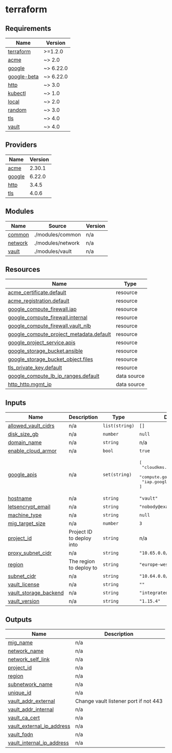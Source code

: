 # terraform

<!-- BEGINNING OF PRE-COMMIT-TERRAFORM DOCS HOOK -->
## Requirements

| Name | Version |
|------|---------|
| <a name="requirement_terraform"></a> [terraform](#requirement\_terraform) | >=1.2.0 |
| <a name="requirement_acme"></a> [acme](#requirement\_acme) | ~> 2.0 |
| <a name="requirement_google"></a> [google](#requirement\_google) | ~> 6.22.0 |
| <a name="requirement_google-beta"></a> [google-beta](#requirement\_google-beta) | ~> 6.22.0 |
| <a name="requirement_http"></a> [http](#requirement\_http) | ~> 3.0 |
| <a name="requirement_kubectl"></a> [kubectl](#requirement\_kubectl) | ~> 1.0 |
| <a name="requirement_local"></a> [local](#requirement\_local) | ~> 2.0 |
| <a name="requirement_random"></a> [random](#requirement\_random) | ~> 3.0 |
| <a name="requirement_tls"></a> [tls](#requirement\_tls) | ~> 4.0 |
| <a name="requirement_vault"></a> [vault](#requirement\_vault) | ~> 4.0 |

## Providers

| Name | Version |
|------|---------|
| <a name="provider_acme"></a> [acme](#provider\_acme) | 2.30.1 |
| <a name="provider_google"></a> [google](#provider\_google) | 6.22.0 |
| <a name="provider_http"></a> [http](#provider\_http) | 3.4.5 |
| <a name="provider_tls"></a> [tls](#provider\_tls) | 4.0.6 |

## Modules

| Name | Source | Version |
|------|--------|---------|
| <a name="module_common"></a> [common](#module\_common) | ./modules/common | n/a |
| <a name="module_network"></a> [network](#module\_network) | ./modules/network | n/a |
| <a name="module_vault"></a> [vault](#module\_vault) | ./modules/vault | n/a |

## Resources

| Name | Type |
|------|------|
| [acme_certificate.default](https://registry.terraform.io/providers/vancluever/acme/latest/docs/resources/certificate) | resource |
| [acme_registration.default](https://registry.terraform.io/providers/vancluever/acme/latest/docs/resources/registration) | resource |
| [google_compute_firewall.iap](https://registry.terraform.io/providers/hashicorp/google/latest/docs/resources/compute_firewall) | resource |
| [google_compute_firewall.internal](https://registry.terraform.io/providers/hashicorp/google/latest/docs/resources/compute_firewall) | resource |
| [google_compute_firewall.vault_nlb](https://registry.terraform.io/providers/hashicorp/google/latest/docs/resources/compute_firewall) | resource |
| [google_compute_project_metadata.default](https://registry.terraform.io/providers/hashicorp/google/latest/docs/resources/compute_project_metadata) | resource |
| [google_project_service.apis](https://registry.terraform.io/providers/hashicorp/google/latest/docs/resources/project_service) | resource |
| [google_storage_bucket.ansible](https://registry.terraform.io/providers/hashicorp/google/latest/docs/resources/storage_bucket) | resource |
| [google_storage_bucket_object.files](https://registry.terraform.io/providers/hashicorp/google/latest/docs/resources/storage_bucket_object) | resource |
| [tls_private_key.default](https://registry.terraform.io/providers/hashicorp/tls/latest/docs/resources/private_key) | resource |
| [google_compute_lb_ip_ranges.default](https://registry.terraform.io/providers/hashicorp/google/latest/docs/data-sources/compute_lb_ip_ranges) | data source |
| [http_http.mgmt_ip](https://registry.terraform.io/providers/hashicorp/http/latest/docs/data-sources/http) | data source |

## Inputs

| Name | Description | Type | Default | Required |
|------|-------------|------|---------|:--------:|
| <a name="input_allowed_vault_cidrs"></a> [allowed\_vault\_cidrs](#input\_allowed\_vault\_cidrs) | n/a | `list(string)` | `[]` | no |
| <a name="input_disk_size_gb"></a> [disk\_size\_gb](#input\_disk\_size\_gb) | n/a | `number` | `null` | no |
| <a name="input_domain_name"></a> [domain\_name](#input\_domain\_name) | n/a | `string` | n/a | yes |
| <a name="input_enable_cloud_armor"></a> [enable\_cloud\_armor](#input\_enable\_cloud\_armor) | n/a | `bool` | `true` | no |
| <a name="input_google_apis"></a> [google\_apis](#input\_google\_apis) | n/a | `set(string)` | <pre>[<br/>  "cloudkms.googleapis.com",<br/>  "compute.googleapis.com",<br/>  "iap.googleapis.com"<br/>]</pre> | no |
| <a name="input_hostname"></a> [hostname](#input\_hostname) | n/a | `string` | `"vault"` | no |
| <a name="input_letsencrypt_email"></a> [letsencrypt\_email](#input\_letsencrypt\_email) | n/a | `string` | `"nobody@example.com"` | no |
| <a name="input_machine_type"></a> [machine\_type](#input\_machine\_type) | n/a | `string` | `null` | no |
| <a name="input_mig_target_size"></a> [mig\_target\_size](#input\_mig\_target\_size) | n/a | `number` | `3` | no |
| <a name="input_project_id"></a> [project\_id](#input\_project\_id) | Project ID to deploy into | `string` | n/a | yes |
| <a name="input_proxy_subnet_cidr"></a> [proxy\_subnet\_cidr](#input\_proxy\_subnet\_cidr) | n/a | `string` | `"10.65.0.0/16"` | no |
| <a name="input_region"></a> [region](#input\_region) | The region to deploy to | `string` | `"europe-west1"` | no |
| <a name="input_subnet_cidr"></a> [subnet\_cidr](#input\_subnet\_cidr) | n/a | `string` | `"10.64.0.0/16"` | no |
| <a name="input_vault_license"></a> [vault\_license](#input\_vault\_license) | n/a | `string` | `""` | no |
| <a name="input_vault_storage_backend"></a> [vault\_storage\_backend](#input\_vault\_storage\_backend) | n/a | `string` | `"integrated"` | no |
| <a name="input_vault_version"></a> [vault\_version](#input\_vault\_version) | n/a | `string` | `"1.15.4"` | no |

## Outputs

| Name | Description |
|------|-------------|
| <a name="output_mig_name"></a> [mig\_name](#output\_mig\_name) | n/a |
| <a name="output_network_name"></a> [network\_name](#output\_network\_name) | n/a |
| <a name="output_network_self_link"></a> [network\_self\_link](#output\_network\_self\_link) | n/a |
| <a name="output_project_id"></a> [project\_id](#output\_project\_id) | n/a |
| <a name="output_region"></a> [region](#output\_region) | n/a |
| <a name="output_subnetwork_name"></a> [subnetwork\_name](#output\_subnetwork\_name) | n/a |
| <a name="output_unique_id"></a> [unique\_id](#output\_unique\_id) | n/a |
| <a name="output_vault_addr_external"></a> [vault\_addr\_external](#output\_vault\_addr\_external) | Change vault listener port if not 443 |
| <a name="output_vault_addr_internal"></a> [vault\_addr\_internal](#output\_vault\_addr\_internal) | n/a |
| <a name="output_vault_ca_cert"></a> [vault\_ca\_cert](#output\_vault\_ca\_cert) | n/a |
| <a name="output_vault_external_ip_address"></a> [vault\_external\_ip\_address](#output\_vault\_external\_ip\_address) | n/a |
| <a name="output_vault_fqdn"></a> [vault\_fqdn](#output\_vault\_fqdn) | n/a |
| <a name="output_vault_internal_ip_address"></a> [vault\_internal\_ip\_address](#output\_vault\_internal\_ip\_address) | n/a |
<!-- END OF PRE-COMMIT-TERRAFORM DOCS HOOK -->
